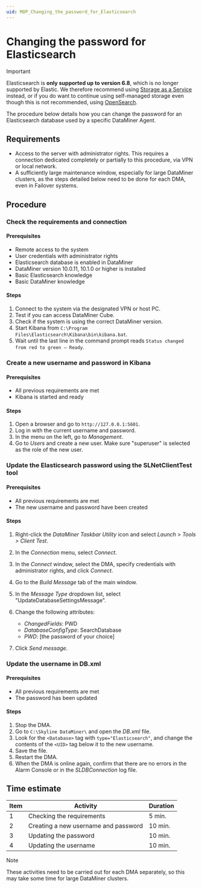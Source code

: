 ```yaml
---
uid: MOP_Changing_the_password_for_Elasticsearch
---
```


# Changing the password for Elasticsearch

> [!IMPORTANT]
> Elasticsearch is **only supported up to version 6.8**, which is no longer supported by Elastic. We therefore recommend using [Storage as a Service](xref:STaaS) instead, or if you do want to continue using self-managed storage even though this is not recommended, using [OpenSearch](xref:OpenSearch_database).

The procedure below details how you can change the password for an Elasticsearch database used by a specific DataMiner Agent.

## Requirements

- Access to the server with administrator rights. This requires a connection dedicated completely or partially to this procedure, via VPN or local network.
- A sufficiently large maintenance window, especially for large DataMiner clusters, as the steps detailed below need to be done for each DMA, even in Failover systems.

## Procedure

### Check the requirements and connection

#### Prerequisites

- Remote access to the system
- User credentials with administrator rights
- Elasticsearch database is enabled in DataMiner
- DataMiner version 10.0.11, 10.1.0 or higher is installed
- Basic Elasticsearch knowledge
- Basic DataMiner knowledge

#### Steps

1. Connect to the system via the designated VPN or host PC.
1. Test if you can access DataMiner Cube.
1. Check if the system is using the correct DataMiner version.
1. Start Kibana from `C:\Program Files\Elasticsearch\Kibana\bin\kibana.bat`.
1. Wait until the last line in the command prompt reads `Status changed from red to green – Ready`.

### Create a new username and password in Kibana

#### Prerequisites

- All previous requirements are met
- Kibana is started and ready

#### Steps

1. Open a browser and go to `http://127.0.0.1:5601`.
1. Log in with the current username and password.
1. In the menu on the left, go to *Management*.
1. Go to *Users* and create a new user. Make sure "superuser" is selected as the role of the new user.

### Update the Elasticsearch password using the SLNetClientTest tool

#### Prerequisites

- All previous requirements are met
- The new username and password have been created

#### Steps

1. Right-click the *DataMiner Taskbar Utility* icon and select *Launch > Tools > Client Test*.
1. In the *Connection* menu, select *Connect*.
1. In the *Connect* window, select the DMA, specify credentials with administrator rights, and click *Connect*.
1. Go to the *Build Message* tab of the main window.
1. In the *Message Type* dropdown list, select "UpdateDatabaseSettingsMessage".
1. Change the following attributes:

    - *ChangedFields*: PWD
    - *DatabaseConfigType*: SearchDatabase
    - *PWD*: [the password of your choice]

1. Click *Send message*.

### Update the username in DB.xml

#### Prerequisites

- All previous requirements are met
- The password has been updated

#### Steps

1. Stop the DMA.
1. Go to `C:\Skyline DataMiner\` and open the *DB.xml* file.
1. Look for the `<Database>` tag with `type="Elasticsearch"`, and change the contents of the `<UID>` tag below it to the new username.
1. Save the file.
1. Restart the DMA.
1. When the DMA is online again, confirm that there are no errors in the Alarm Console or in the *SLDBConnection* log file.

## Time estimate

| Item | Activity | Duration |
|------|----------|----------|
| 1    | Checking the requirements            | 5 min. |
| 2    | Creating a new username and password | 10 min. |
| 3    | Updating the password                | 10 min. |
| 4    | Updating the username                | 10 min. |

> [!NOTE]
> These activities need to be carried out for each DMA separately, so this may take some time for large DataMiner clusters.
